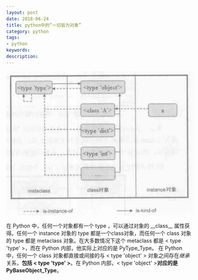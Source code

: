 ```yaml
---
layout: post
date: 2018-06-24
title: python中的“一切皆为对象”
category: python
tags: 
- python
keywords:
description:
---
```



![Python对象之间的关系](/img/PythonNewStyleClass1.png)

在 Python 中，任何一个对象都有一个 type ，可以通过对象的 \_\_class\_\_ 属性获得。任何一个 instance 对象的 type 都是一个class对象，而任何一个 class 对象的 type 都是 metaclass 对象。在大多数情况下这个 metaclass 都是 &lt; type 'type' &gt;，而在 Python 内部，他实际上对应的是 PyType\_Type。
在 Python 中，任何一个 class 对象都直接或间接的与 &lt; type 'object' &gt; 对象之间存在*继承*关系，**包括 &lt; type 'type' &gt;**。在 Python 内部，&lt; type 'object' &gt;**对应的是 PyBaseObject\_Type**。